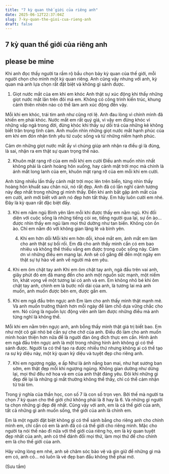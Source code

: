```yaml
---
title: "7 kỳ quan thế giới của riêng anh"
date: 2025-06-12T22:37:04Z
slug: 7-ky-quan-the-gioi-cua-rieng-anh
draft: false
---
```


## 7 kỳ quan thế giới của riêng anh

## please be mine

Khi anh đọc thấy người ta rầm rộ bầu chọn bảy kỳ quan của thế giới, mỗi người chọn cho mình một kỳ quan riêng. Anh cũng vậy nhưng với anh, kỳ quan mà anh lựa chọn rất đặt biệt và không gì sánh được.
 
1. Giọt nước mắt của em khi em khóc
Anh thật sự xúc động khi thấy những giọt nước mắt lăn trên đôi má em. Không có công trình kiến trúc, khung cảnh thiên nhiên nào có thể làm anh xúc động đến vậy.
 
Mỗi khi em khóc, trái tim anh như cũng rơi lệ. Anh đau lòng vì chính mình đã khiến em phải khóc. Nước mắt em rất quý giá, vì vậy em đừng khóc vì những vấp ngã trong đời, đừng khóc khi thấy sự dối trá của những kẻ không biết trân trọng tình cảm. Anh muốn nhìn những giọt nước mắt hạnh phúc của em khi em đón nhận tình yêu từ cuộc sống và từ những niềm hạnh phúc.
 
Cảm ơn những giọt nước mắt ấy vì chúng giúp anh nhận ra điều gì là đúng, là sai, nhận ra em thật sự quan trọng thế nào.
 
2. Khuôn mặt rạng rỡ của em mỗi khi em cười
Điều anh muốn nhìn nhất không phải là cảnh hoàng hôn xuống, hay cảnh mặt trời mọc mà chính là ánh mắt long lanh của em, khuôn mặt rạng rỡ của em mỗi khi em cười.
 

	
Anh từng nhiều lần thấy cảnh mặt trời mọc lên trên biển, từng nhìn thấy hoàng hôn khuất sau chân núi, nó rất đẹp. Anh đã có lần nghĩ cảnh tượng này đẹp nhất trong những gì mình thấy. Đến khi anh bắt gặp ánh mắt của em cười, anh mới biết với anh nó đẹp hơn tất thảy. Em hãy luôn cười em nhé. Đây là kỳ quan rất đặc biệt đấy.
 
3. Khi em nằm ngủ
Bình yên lắm mỗi khi được thấy em nằm ngủ. Khi đối diện với cuộc sống là những tiếng còi xe, tiếng người qua lại, sự ồn ào... được nhìn thấy em ngủ làm mọi thứ dường như tan biến. Không còn ồn ào. Chỉ em nằm đó với không gian lặng lẽ và bình yên.
 

	4. Khi em hờn dỗi
Mỗi khi em hờn dỗi, khoé mắt em, ánh mắt em làm cho anh thật sự bối rối. Em đã cho anh thấy mình cần có em bao nhiêu và không thể thiếu vắng em được trong cuộc sống này. Cảm ơn vì những điều em mang lại. Anh sẽ cố gắng để đến một ngày em thật sự tự hào về anh về người mà em yêu.
 

	
	
5. Khi em ôm chặt tay anh
Khi em ôm chặt tay anh, ngả đầu trên vai anh, giây phút đó em đã mang đến cho anh một nguồn sức mạnh, một niềm tin, khát vọng về một tương lai có anh và em.
Em không nhỏ bé khi ôm chặt tay anh, chính em là bước nối dài của anh, là tương lai mà anh muốn, anh muốn được bên em, được gần em.
 
6. Khi em ngả đầu trên ngực anh
Em làm cho anh thấy mình thật mạnh mẽ. Và anh muốn trưởng thành hơn mỗi ngày để làm chỗ dựa vững chắc cho em. Nó cũng là nguồn lực động viên anh làm được những điều mà anh từng nghĩ là không thể.
 

	
Mỗi khi em nằm trên ngực anh, anh bỗng thấy mình thật giá trị biết bao. Em như một cô gái nhỏ bé cần sự che chở của anh. Điều đó làm cho anh muốn mình hoàn thiện hơn nữa để là người đàn ông đích thực em cần.
Hình ảnh em ngả đầu trên ngực anh là một trong những hình ảnh không gì có thể sánh được. Người ta có thể tạo ra được nhiều thứ nhưng không ai có thể tạo ra sự kỳ diệu này, một kỳ quan kỳ diệu và tuyệt đẹp cho riêng anh.
 
7. Khi em ngượng ngập, e ấp
Như là ánh nắng ban mai, như hạt sương ban sớm, em thật đẹp mỗi khi ngượng ngùng. Không gian dường như dừng lại, mọi thứ đều nở hoa và em của anh thật đáng yêu.
Đôi khi những gì đẹp đẽ lại là những gì mắt thường không thể thấy, chỉ có thể cảm nhận từ trái tim.
 
Trong ý nghĩa của thần học, con số 7 là con số trọn vẹn. Bởi thế mà người ta chọn 7 kỳ quan cho thế giới chứ không phải là 8 hay là 6. Và những gì người ta chọn những gì đẹp đẽ nhất. Cũng vậy với anh, em là cả thế giới của anh, tất cả những gì anh muốn sống, thế giới của anh là chính em.
 
Em là một người đặt biệt không gì có thể sánh bằng cho riêng anh cho chính mình em, chỉ cần có em là anh đã có cả thế giới cho riêng mình. Mặc cho người ta nói thế nào đi nữa với thế giới của riêng họ, em là kỳ quan tuyệt đẹp nhất của anh, anh có thể đánh đổi mọi thứ, làm mọi thứ để cho chính em là cho thế giới của anh.
 
Hãy vững lòng em nhé, anh sẽ chăm sóc bảo vệ và gìn giữ để những gì mà em có, anh có... nó luôn là vẻ đẹp ban đầu không thể phai mờ.
 
(Sưu tầm)